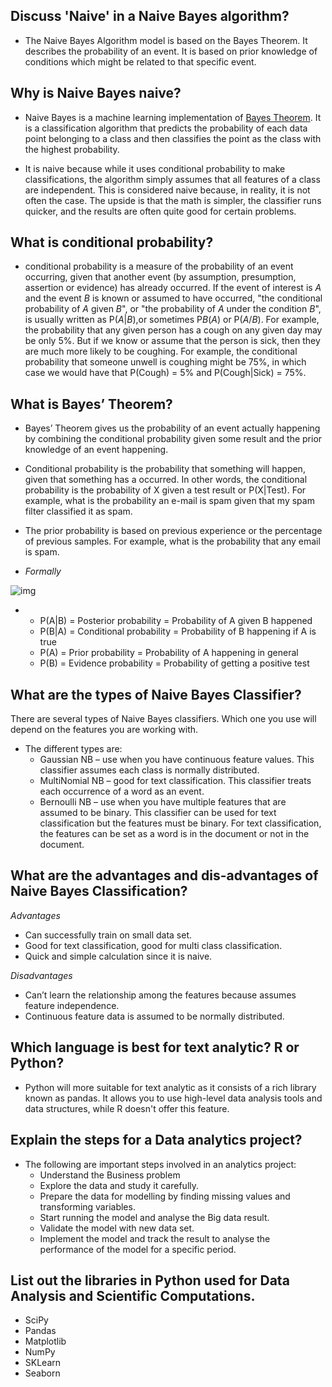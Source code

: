 





## Discuss 'Naive' in a Naive Bayes algorithm?

- The Naive Bayes Algorithm model is based on the Bayes Theorem. It describes the probability of an event. It is based on prior knowledge of conditions which might be related to that specific event.

## **Why is Naive Bayes naive?**

- Naive Bayes is a machine learning implementation of [Bayes Theorem](http://machinelearningspecialist.com/machine-learning-interview-questions-q6-bayes-theorem/).  It is a classification algorithm that predicts the probability of each data point belonging to a class and then classifies the point as the class with the highest probability.

- It is naive because while it uses conditional probability to make classifications, the algorithm simply assumes that all features of a class are independent.  This is considered naive because, in reality, it is not often the case.  The upside is that the math is simpler, the classifier runs quicker, and the results are often quite good for certain problems.

## What is conditional probability?

- conditional probability is a measure of the probability of an event occurring, given that another event (by assumption, presumption, assertion or evidence) has already occurred. If the event of interest is *A* and the event *B* is known or assumed to have occurred, "the conditional probability of *A* given *B*", or "the probability of *A* under the condition *B*", is usually written as P(*A*|*B*),or sometimes P*B*(*A*) or P(*A*/*B*). For example, the probability that any given person has a cough on any given day may be only 5%. But if we know or assume that the person is sick, then they are much more likely to be coughing. For example, the conditional probability that someone unwell is coughing might be 75%, in which case we would have that P(Cough) = 5% and P(Cough|Sick) = 75%.

## What is Bayes’ Theorem?

- Bayes’ Theorem gives us the probability of an event actually happening by combining the conditional probability given some result and the prior knowledge of an event happening.

- Conditional probability is the probability that something will happen, given that something has a occurred.  In other words, the conditional probability is the probability of X given a test result or P(X|Test).  For example, what is the probability an e-mail is spam given that my spam filter classified it as spam.

- The prior probability is based on previous experience or the percentage of previous samples.  For example, what is the probability that any email is spam.

- *Formally*

![img](http://machinelearningspecialist.com/wp-content/uploads/2017/07/bayes-300x78.png)

- - P(A|B) = Posterior probability = Probability of A given B happened
  - P(B|A) = Conditional probability = Probability of B happening if A is true
  - P(A) = Prior probability = Probability of A happening in general
  - P(B) = Evidence probability = Probability of getting a positive test

## What are the types of Naive Bayes Classifier?

There are several types of Naive Bayes classifiers.  Which one you use will depend on the features you are working with. 

- The different types are:
  - Gaussian NB – use when you have continuous feature values.  This classifier assumes each class is normally distributed.
  - MultiNomial NB – good for text classification.  This classifier treats each occurrence of a word as an event.
  - Bernoulli NB – use when you have multiple features that are assumed to be binary.  This classifier can be used for text classification but the features must be binary.  For text classification, the features can be set as a word is in the document or not in the document.

## What are the advantages and dis-advantages of Naive Bayes Classification?

*Advantages*

- Can successfully train on small data set.
- Good for text classification, good for multi class classification.
- Quick and simple calculation since it is naive.

*Disadvantages*

- Can’t learn the relationship among the features because assumes feature independence.
- Continuous feature data is assumed to be normally distributed.



## Which language is best for text analytic? R or Python?

- Python will more suitable for text analytic as it consists of a rich library known as pandas. It allows you to use high-level data analysis tools and data structures, while R doesn't offer this feature.



## Explain the steps for a Data analytics project?

- The following are important steps involved in an analytics project:
  - Understand the Business problem
  - Explore the data and study it carefully.
  - Prepare the data for modelling by finding missing values and transforming variables.
  - Start running the model and analyse the Big data result.
  - Validate the model with new data set.
  - Implement the model and track the result to analyse the performance of the model for a specific period.




## List out the libraries in Python used for Data Analysis and Scientific Computations.

- SciPy
- Pandas
- Matplotlib
- NumPy
- SKLearn
- Seaborn



